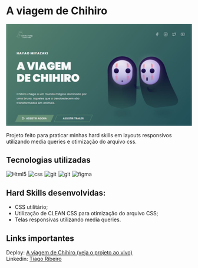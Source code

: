 # A viagem de Chihiro

<img src='./assets/design/design.JPG'>

Projeto feito para praticar minhas hard skills em layouts responsivos utilizando media queries e otimização do arquivo css.

## Tecnologias utilizadas
<div style="display: flex; gap: 5px">
  <img align="center" alt="Html5" src="https://img.shields.io/badge/HTML5-E34F26?style=for-the-badge&logo=html5&logoColor=white"/>
  <img align="center" alt="css" src="https://img.shields.io/badge/CSS3-1572B6?style=for-the-badge&logo=css3&logoColor=white"/> 
  <img align="center" alt="git" src="https://img.shields.io/badge/GIT-E44C30?style=for-the-badge&logo=git&logoColor=white"/>
  <img align="center" alt="git" src="https://img.shields.io/badge/GitHub-100000?style=for-the-badge&logo=github&logoColor=white"/>
  <img align="center" alt="figma" src="https://img.shields.io/badge/Figma-F24E1E?style=for-the-badge&logo=figma&logoColor=white"/>
</div>

## Hard Skills desenvolvidas:
* CSS utilitário;
* Utilização de CLEAN CSS para otimização do arquivo CSS;
* Telas responsivas utilizando media queries.

## Links importantes
Deploy: [A viagem de Chihiro (veja o projeto ao vivo)](https://64947dacb399a55266adb3cd--stupendous-blancmange-d82a62.netlify.app/)
<br> 
Linkedin: [Tiago Ribeiro](https://www.linkedin.com/in/tiagoribeirotech/)